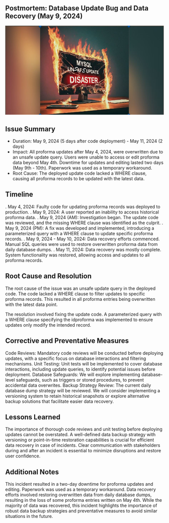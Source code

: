 ## Postmortem: Database Update Bug and Data Recovery (May 9, 2024)
![unsafe update desaster](usafe_update_disaster_3.jpg)
## Issue Summary
  - Duration: May 9, 2024 (5 days after code deployment) - May 11, 2024 (2 days)
  - Impact: All proforma updates after May 4, 2024, were overwritten due to an unsafe update query. Users were unable to access or edit proforma data beyond May 4th. Downtime for updates and editing lasted two days (May 9th - 10th). Paperwork was used as a temporary workaround.
  - Root Cause: The deployed update code lacked a WHERE clause, causing all proforma records to be updated with the latest data.
## Timeline

  . May 4, 2024: Faulty code for updating proforma records was deployed to production.
  . May 9, 2024: A user reported an inability to access historical proforma data.
  . May 9, 2024 (AM): Investigation began. The update code was reviewed, and the missing WHERE clause was identified as the culprit.
  . May 9, 2024 (PM): A fix was developed and implemented, introducing a parameterized query with a WHERE clause to update specific proforma records.
  . May 9, 2024 - May 10, 2024: Data recovery efforts commenced. Manual SQL queries were used to restore overwritten proforma data from daily database dumps.
  . May 11, 2024: Data recovery was mostly complete. System functionality was restored, allowing access and updates to all proforma records.
## Root Cause and Resolution

  The root cause of the issue was an unsafe update query in the deployed code. The code lacked a WHERE clause to filter updates to specific proforma records. This resulted in all proforma entries being overwritten with the latest data point.
  
  The resolution involved fixing the update code. A parameterized query with a WHERE clause specifying the idproforma was implemented to ensure updates only modify the intended record.

## Corrective and Preventative Measures
  Code Reviews: Mandatory code reviews will be conducted before deploying updates, with a specific focus on database interactions and filtering mechanisms.
  Unit Testing: Unit tests will be implemented to cover database interactions, including update queries, to identify potential issues before deployment.
  Database Safeguards: We will explore implementing database-level safeguards, such as triggers or stored procedures, to prevent accidental data overwrites.
  Backup Strategy Review: The current daily database dump strategy will be reviewed. We will consider implementing a versioning system to retain historical snapshots or explore alternative backup solutions that facilitate easier data recovery.

## Lessons Learned
The importance of thorough code reviews and unit testing before deploying updates cannot be overstated.
A well-defined data backup strategy with versioning or point-in-time restoration capabilities is crucial for efficient data recovery in case of incidents.
Clear communication with stakeholders during and after an incident is essential to minimize disruptions and restore user confidence.

## Additional Notes
This incident resulted in a two-day downtime for proforma updates and editing. Paperwork was used as a temporary workaround. Data recovery efforts involved restoring overwritten data from daily database dumps, resulting in the loss of some proforma entries written on May 4th. While the majority of data was recovered, this incident highlights the importance of robust data backup strategies and preventative measures to avoid similar situations in the future.
